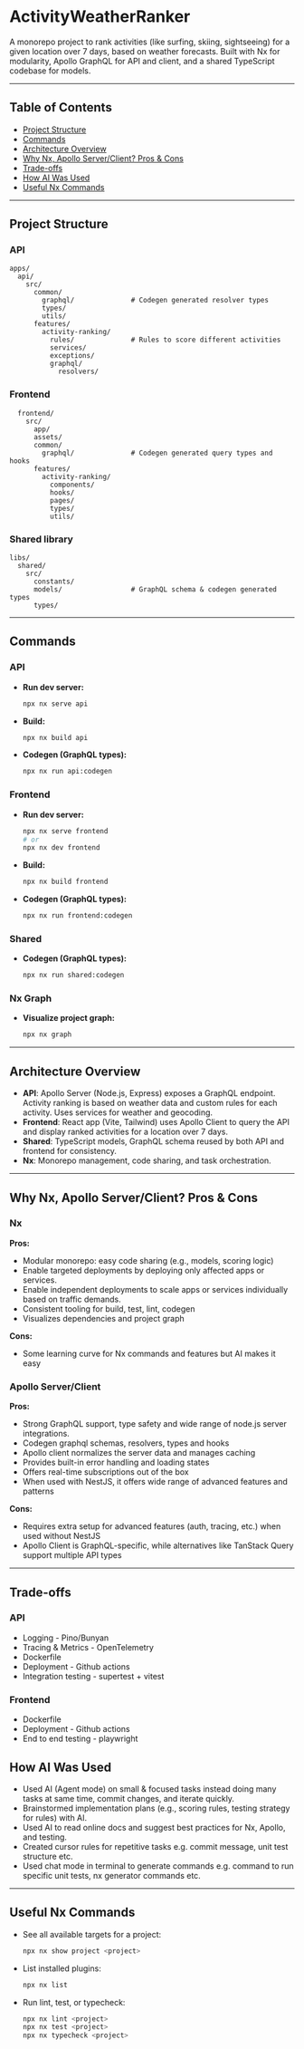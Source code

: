# ActivityWeatherRanker

A monorepo project to rank activities (like surfing, skiing, sightseeing) for a given location over 7 days, based on weather forecasts. Built with Nx for modularity, Apollo GraphQL for API and client, and a shared TypeScript codebase for models.

---

## Table of Contents

- [Project Structure](#project-structure)
- [Commands](#commands)
- [Architecture Overview](#architecture-overview)
- [Why Nx, Apollo Server/Client? Pros & Cons](#why-nx-apollo-serverclient-pros--cons)
- [Trade-offs](#trade-offs)
- [How AI Was Used](#how-ai-was-used)
- [Useful Nx Commands](#useful-nx-commands)

---

## Project Structure

### API

```
apps/
  api/
    src/
      common/
        graphql/              # Codegen generated resolver types
        types/
        utils/
      features/
        activity-ranking/
          rules/              # Rules to score different activities
          services/
          exceptions/
          graphql/
            resolvers/

```

### Frontend

```
  frontend/
    src/
      app/
      assets/
      common/
        graphql/              # Codegen generated query types and hooks
      features/
        activity-ranking/
          components/
          hooks/
          pages/
          types/
          utils/
```

### Shared library

```
libs/
  shared/
    src/
      constants/
      models/                 # GraphQL schema & codegen generated types
      types/
```

---

## Commands

### API

- **Run dev server:**
  ```sh
  npx nx serve api
  ```
- **Build:**
  ```sh
  npx nx build api
  ```
- **Codegen (GraphQL types):**
  ```sh
  npx nx run api:codegen
  ```

### Frontend

- **Run dev server:**
  ```sh
  npx nx serve frontend
  # or
  npx nx dev frontend
  ```
- **Build:**
  ```sh
  npx nx build frontend
  ```
- **Codegen (GraphQL types):**
  ```sh
  npx nx run frontend:codegen
  ```

### Shared

- **Codegen (GraphQL types):**
  ```sh
  npx nx run shared:codegen
  ```

### Nx Graph

- **Visualize project graph:**
  ```sh
  npx nx graph
  ```

---

## Architecture Overview

- **API**: Apollo Server (Node.js, Express) exposes a GraphQL endpoint. Activity ranking is based on weather data and custom rules for each activity. Uses services for weather and geocoding.
- **Frontend**: React app (Vite, Tailwind) uses Apollo Client to query the API and display ranked activities for a location over 7 days.
- **Shared**: TypeScript models, GraphQL schema reused by both API and frontend for consistency.
- **Nx**: Monorepo management, code sharing, and task orchestration.

---

## Why Nx, Apollo Server/Client? Pros & Cons

### Nx

**Pros:**

- Modular monorepo: easy code sharing (e.g., models, scoring logic)
- Enable targeted deployments by deploying only affected apps or services.
- Enable independent deployments to scale apps or services individually based on traffic demands.
- Consistent tooling for build, test, lint, codegen
- Visualizes dependencies and project graph

**Cons:**

- Some learning curve for Nx commands and features but AI makes it easy

### Apollo Server/Client

**Pros:**

- Strong GraphQL support, type safety and wide range of node.js server integrations.
- Codegen graphql schemas, resolvers, types and hooks
- Apollo client normalizes the server data and manages caching
- Provides built-in error handling and loading states
- Offers real-time subscriptions out of the box
- When used with NestJS, it offers wide range of advanced features and patterns

**Cons:**

- Requires extra setup for advanced features (auth, tracing, etc.) when used without NestJS
- Apollo Client is GraphQL-specific, while alternatives like TanStack Query support multiple API types

---

## Trade-offs

### API

- Logging - Pino/Bunyan
- Tracing & Metrics - OpenTelemetry
- Dockerfile
- Deployment - Github actions
- Integration testing - supertest + vitest

### Frontend

- Dockerfile
- Deployment - Github actions
- End to end testing - playwright

## How AI Was Used

- Used AI (Agent mode) on small & focused tasks instead doing many tasks at same time, commit changes, and iterate quickly.
- Brainstormed implementation plans (e.g., scoring rules, testing strategy for rules) with AI.
- Used AI to read online docs and suggest best practices for Nx, Apollo, and testing.
- Created cursor rules for repetitive tasks e.g. commit message, unit test structure etc.
- Used chat mode in terminal to generate commands e.g. command to run specific unit tests, nx generator commands etc.

---

## Useful Nx Commands

- See all available targets for a project:
  ```sh
  npx nx show project <project>
  ```
- List installed plugins:
  ```sh
  npx nx list
  ```
- Run lint, test, or typecheck:
  ```sh
  npx nx lint <project>
  npx nx test <project>
  npx nx typecheck <project>
  ```
